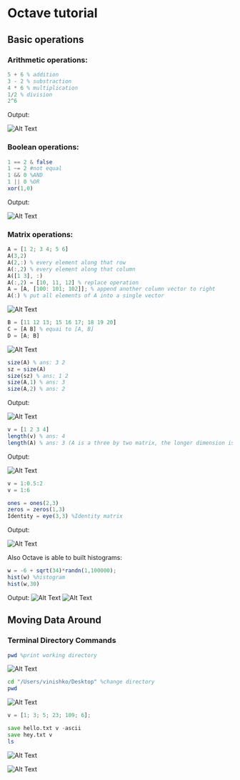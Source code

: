 # Octave tutorial

## Basic operations
### Arithmetic operations: 
```octave
5 + 6 % addition
3 - 2 % substraction
4 * 6 % multiplication 
1/2 % division
2^6
```
Output:

![Alt Text](https://i.ibb.co/3THbNq3/2019-02-12-17-48-14.png)


### Boolean operations:
```octave
1 == 2 & false
1 ~= 2 #not equal
1 && 0 %AND
1 || 0 %OR
xor(1,0)
```


Output:

![Alt Text](https://i.ibb.co/vqxPVQq/2019-02-12-22-27-08.png)

### Matrix operations:

 ```octave
A = [1 2; 3 4; 5 6]
A(3,2)
A(2,:) % every element along that row
A(:,2) % every element along that column
A([1 3], :)
A(:,2) = [10, 11, 12] % replace operation 
A = [A, [100: 101; 102]]; % append another column vector to right
A(:) % put all elements of A into a single vector 
```
![Alt Text](https://i.ibb.co/ccKHDsL/2019-02-13-1-01-22.png)

```octave
B = [11 12 13; 15 16 17; 18 19 20]
C = [A B] % equai to [A, B]
D = [A; B]
```
![Alt Text](https://i.ibb.co/0VMg7xC/2019-02-13-1-08-02.png)

```octave
size(A) % ans: 3 2
sz = size(A)
size(sz) % ans: 1 2
size(A,1) % ans: 3
size(A,2) % ans: 2
```
Output: 

![Alt Text](https://i.ibb.co/hd79yrz/2019-02-12-23-08-18.png)


```octave
v = [1 2 3 4]
length(v) % ans: 4
length(A) % ans: 3 (A is a three by two matrix, the longer dimension is of size three)
```
Output: 

![Alt Text](https://i.ibb.co/XYpnw23/2019-02-12-23-10-54.png)

```octave
v = 1:0.5:2
v = 1:6

ones = ones(2,3)
zeros = zeros(1,3)
Identity = eye(3,3) %Identity matrix
```

Output: 

![Alt Text](https://i.ibb.co/5YyJh63/2019-02-12-23-11-06.png)

Also Octave is able to built histograms:
```octave
w = -6 + sqrt(34)*randn(1,100000);
hist(w) %histogram
hist(w,30)
```
Output:
![Alt Text](https://i.ibb.co/74WP9WR/2019-02-12-22-32-31.png)
![Alt Text](https://i.ibb.co/DCjcqmB/2019-02-12-22-31-26.png)

## Moving Data Around
### Terminal Directory Commands

```octave
pwd %print working directory
```
![Alt Text](https://i.ibb.co/QXrkQyp/2019-02-12-23-31-39.png)

```octave
cd "/Users/vinishko/Desktop" %change directory
pwd
```
![Alt Text](https://i.ibb.co/qWQMhwn/2019-02-12-23-33-15.png)

```octave
v = [1; 3; 5; 23; 109; 6];

save hello.txt v -ascii
save hey.txt v
ls
```
![Alt Text](https://i.ibb.co/r6sy7vc/2019-02-13-0-14-29.png)

![Alt Text](https://i.ibb.co/wYLq503/2019-02-13-0-24-58.png)
